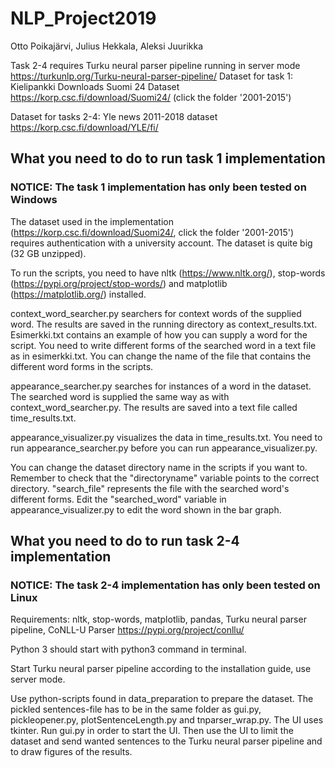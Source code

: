 # NLP_Project2019

Otto Poikajärvi, Julius Hekkala, Aleksi Juurikka

Task 2-4 requires Turku neural parser pipeline running in server mode https://turkunlp.org/Turku-neural-parser-pipeline/
Dataset for task 1: Kielipankki Downloads Suomi 24 Dataset https://korp.csc.fi/download/Suomi24/ (click the folder '2001-2015')

Dataset for tasks 2-4: Yle news 2011-2018 dataset https://korp.csc.fi/download/YLE/fi/

## What you need to do to run task 1 implementation

### NOTICE: The task 1 implementation has only been tested on Windows
The dataset used in the implementation (https://korp.csc.fi/download/Suomi24/, click the folder '2001-2015') requires authentication with a university account. The dataset is quite big (32 GB unzipped). 

To run the scripts, you need to have nltk (https://www.nltk.org/), stop-words (https://pypi.org/project/stop-words/) and matplotlib (https://matplotlib.org/) installed.

context_word_searcher.py searchers for context words of the supplied word. The results are saved in the running directory as context_results.txt. Esimerkki.txt contains an example of how you can supply a word for the script. You need to write different forms of the searched word in a text file as in esimerkki.txt. You can change the name of the file that contains the different word forms in the scripts.

appearance_searcher.py searches for instances of a word in the dataset. The searched word is supplied the same way as with context_word_searcher.py. The results are saved into a text file called time_results.txt.

appearance_visualizer.py visualizes the data in time_results.txt. You need to run appearance_searcher.py before you can run appearance_visualizer.py.

You can change the dataset directory name in the scripts if you want to. Remember to check that the "directoryname" variable points to the correct directory. "search_file" represents the file with the searched word's different forms. Edit the "searched_word" variable in appearance_visualizer.py to edit the word shown in the bar graph.

## What you need to do to run task 2-4 implementation

### NOTICE: The task 2-4 implementation has only been tested on Linux
Requirements: nltk, stop-words, matplotlib, pandas, Turku neural parser pipeline, CoNLL-U Parser https://pypi.org/project/conllu/

Python 3 should start with python3 command in terminal.

Start Turku neural parser pipeline according to the installation guide, use server mode.

Use python-scripts found in data_preparation to prepare the dataset. The pickled sentences-file has to be in the same folder as gui.py, pickleopener.py, plotSentenceLength.py and tnparser_wrap.py. The UI uses tkinter. Run gui.py in order to start the UI. Then use the UI to limit the dataset and send wanted sentences to the Turku neural parser pipeline and to draw figures of the results. 
